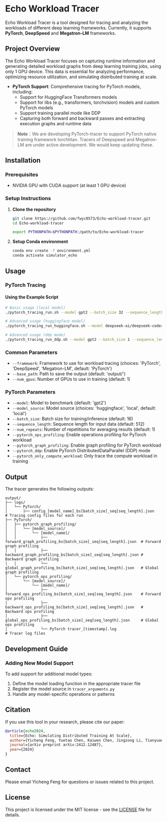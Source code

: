 # Echo Workload Tracer

Echo Workload Tracer is a tool designed for tracing and analyzing the workloads of different deep learning frameworks. Currently, it supports **PyTorch**, **DeepSpeed** and **Megatron-LM** frameworks.



## Project Overview
The Echo Workload Tracer focuses on capturing runtime information and generating detailed workload graphs from deep learning training jobs, using only 1 GPU device. This data is essential for analyzing performance, optimizing resource utilization, and simulating distributed training at scale.

- **PyTorch Support**: Comprehensive tracing for PyTorch models, including:
  - Support for HuggingFace Transformers models
  - Support for libs (e.g., transformers, torchvision) models and custom PyTorch models
  - Support training parallel mode like DDP
  - Capturing both forward and backward passes and extracting execution graphs and runtime data

>  **Note**：We are developing PyTorch-tracer to support PyTorch native training framework torchtitan. Tracers of Deepspeed and Megatron-LM are under active development. We would keep updating these. 


## Installation

### Prerequisites
- NVIDIA GPU with CUDA support (at least 1 GPU device)

### Setup Instructions

1. **Clone the repository**
    ```bash
    git clone https://github.com/fwyc0573/Echo-workload-tracer.git
    cd Echo-workload-tracer
    
    export PYTHONPATH=$PYTHONPATH:/path/to/Echo-workload-tracer
    ```

2. **Setup Conda environment**
    ```bash
    conda env create -f environment.yml
    conda activate simulator_echo
    ```

## Usage

### PyTorch Tracing

#### Using the Example Script

```bash
# Basic usage (local model)
./pytorch_tracing_run.sh --model gpt2 --batch_size 32 --sequence_length 512 --num_gpus 1 --model_source local

# Advanced usage (huggingface model)
./pytorch_tracing_run_huggingface.sh --model deepseek-ai/deepseek-coder-1.3b-base --model_source huggingface --batch_size 2 --sequence_length 256 --num_repeats 5 --num_gpus 1

# Advanced usage (ddp mode)
./pytorch_tracing_run_ddp.sh --model gpt2 --batch_size 1 --sequence_length 512 --num_gpus 2 --model_source local --bucket_cap_mb 10

```

### Common Parameters

- `--framework`: Framework to use for workload tracing (choices: 'PyTorch', 'DeepSpeed', 'Megatron-LM', default: 'PyTorch')
- `--base_path`: Path to save the output (default: 'output/')
- `--num_gpus`: Number of GPUs to use in training (default: 1)

### PyTorch Parameters

- `--model`: Model to benchmark (default: 'gpt2')
- `--model_source`: Model source (choices: 'huggingface', 'local', default: 'local')
- `--batch_size`: Batch size for training/inference (default: 16)
- `--sequence_length`: Sequence length for input data (default: 512)
- `--num_repeats`: Number of repetitions for averaging results (default: 1)
- `--pytorch_ops_profiling`: Enable operations profiling for PyTorch workload
- `--pytorch_graph_profiling`: Enable graph profiling for PyTorch workload
- `--pytorch_ddp`: Enable PyTorch DistributedDataParallel (DDP) mode
- `--pytorch_only_compute_workload`: Only trace the compute workload in training

## Output

The tracer generates the following outputs:

```plaintext
output/
├── logs/
│   └── PyTorch/
│       ├── config_[model_name]_bs[batch_size]_seq[seq_length].json   # Tracing config files for each run
├── PyTorch/
│   ├── pytorch_graph_profiling/
│   │   └── [model_source]/
│   │       └── [model_name]/
│   │           ├── forward_graph_profiling_bs[batch_size]_seq[seq_length].json  # Forward graph profiling
│   │           ├── backward_graph_profiling_bs[batch_size]_seq[seq_length].json # Backward graph profiling
│   │           └── global_graph_profiling_bs[batch_size]_seq[seq_length].json   # Global graph profiling
│   └── pytorch_ops_profiling/
│       └── [model_source]/
│           └── [model_name]/
│               ├── forward_ops_profiling_bs[batch_size]_seq[seq_length].json    # Forward ops profiling
│               ├── backward_ops_profiling_bs[batch_size]_seq[seq_length].json   # Backward ops profiling
│               ├── global_ops_profiling_bs[batch_size]_seq[seq_length].json     # Global ops profiling
│               └── PyTorch tracer_[timestamp].log                               # Tracer log files
```

## Development Guide

### Adding New Model Support

To add support for additional model types:

1. Define the model loading function in the appropriate tracer file
2. Register the model source in `tracer_arguments.py`
3. Handle any model-specific operations or patterns

## Citation

If you use this tool in your research, please cite our paper:

```bibtex
@article{echo2024,
  title={Echo: Simulating Distributed Training At Scale},
  author={Yicheng Feng, Yuetao Chen, Kaiwen Chen, Jingzong Li, Tianyuan Wu, Peng Cheng, Chuan Wu, Wei Wang, Tsung-Yi Ho, Hong Xu},
  journal={arXiv preprint arXiv:2412.12487},
  year={2024}
}
```

## Contact

Please email Yicheng Feng for questions or issues related to this project.

## License

This project is licensed under the MIT license - see the [LICENSE](LICENSE) file for details.
